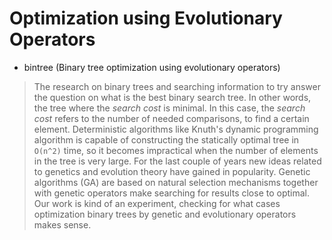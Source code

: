 # Optimization using Evolutionary Operators

- bintree (Binary tree optimization using evolutionary operators)
> The research on binary trees and searching information to try answer the question on what is the best binary search tree. In other words, the tree where the _search cost_ is minimal.
In this case, the _search cost_ refers to the number of needed comparisons, to find a certain element.
Deterministic algorithms like Knuth's dynamic programming algorithm is capable of constructing the statically optimal tree in `O(n^2)` time, so it becomes impractical when the number of elements in the tree is very large. For the last couple of years new ideas related to genetics and evolution theory have gained in popularity. Genetic algorithms (GA) are based on natural selection mechanisms together with genetic operators make searching for results close to optimal.
Our work is kind of an experiment, checking for what cases optimization binary trees by genetic and evolutionary operators makes sense.
